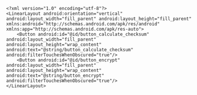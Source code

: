 
    <?xml version="1.0" encoding="utf-8"?>
    <LinearLayout android:orientation="vertical" android:layout_width="fill_parent" android:layout_height="fill_parent"
    xmlns:android="http://schemas.android.com/apk/res/android" xmlns:app="http://schemas.android.com/apk/res-auto">
        <Button android:id="@id/button_calculate_checksum" android:layout_width="fill_parent" android:layout_height="wrap_content" android:text="@string/button_calculate_checksum" android:filterTouchesWhenObscured="true"/>
        <Button android:id="@id/button_encrypt" android:layout_width="fill_parent" android:layout_height="wrap_content" android:text="@string/button_encrypt" android:filterTouchesWhenObscured="true"/>
    </LinearLayout>

